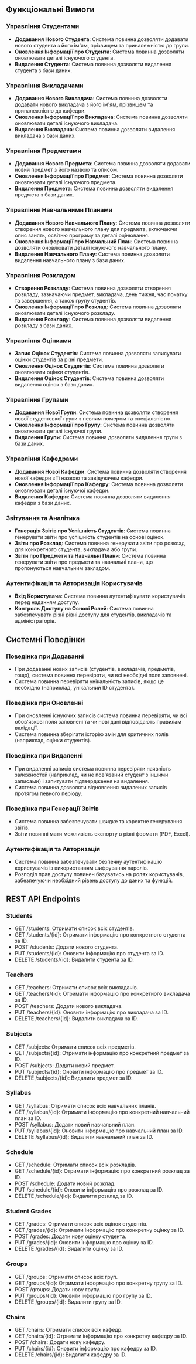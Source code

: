 ## Функціональні Вимоги

### Управління Студентами
- **Додавання Нового Студента**: Система повинна дозволяти додавати нового студента з його ім'ям, прізвищем та приналежністю до групи.
- **Оновлення Інформації про Студента**: Система повинна дозволяти оновлювати деталі існуючого студента.
- **Видалення Студента**: Система повинна дозволяти видалення студента з бази даних.

### Управління Викладачами
- **Додавання Нового Викладача**: Система повинна дозволяти додавати нового викладача з його ім'ям, прізвищем та приналежністю до кафедри.
- **Оновлення Інформації про Викладача**: Система повинна дозволяти оновлювати деталі існуючого викладача.
- **Видалення Викладача**: Система повинна дозволяти видалення викладача з бази даних.

### Управління Предметами
- **Додавання Нового Предмета**: Система повинна дозволяти додавати новий предмет з його назвою та описом.
- **Оновлення Інформації про Предмет**: Система повинна дозволяти оновлювати деталі існуючого предмета.
- **Видалення Предмета**: Система повинна дозволяти видалення предмета з бази даних.

### Управління Навчальними Планами
- **Додавання Нового Навчального Плану**: Система повинна дозволяти створення нового навчального плану для предмета, включаючи опис занять, освітню програму та деталі оцінювання.
- **Оновлення Інформації про Навчальний План**: Система повинна дозволяти оновлювати деталі існуючого навчального плану.
- **Видалення Навчального Плану**: Система повинна дозволяти видалення навчального плану з бази даних.

### Управління Розкладом
- **Створення Розкладу**: Система повинна дозволяти створення розкладу, зазначаючи предмет, викладача, день тижня, час початку та завершення, а також групу студентів.
- **Оновлення Інформації про Розклад**: Система повинна дозволяти оновлювати деталі існуючого розкладу.
- **Видалення Розкладу**: Система повинна дозволяти видалення розкладу з бази даних.

### Управління Оцінками
- **Запис Оцінок Студентів**: Система повинна дозволяти записувати оцінки студентів за різні предмети.
- **Оновлення Оцінок Студентів**: Система повинна дозволяти оновлювати оцінки студентів.
- **Видалення Оцінок Студентів**: Система повинна дозволяти видалення оцінок з бази даних.

### Управління Групами
- **Додавання Нової Групи**: Система повинна дозволяти створення нової студентської групи з певним номером та спеціальністю.
- **Оновлення Інформації про Групу**: Система повинна дозволяти оновлювати деталі існуючої групи.
- **Видалення Групи**: Система повинна дозволяти видалення групи з бази даних.

### Управління Кафедрами
- **Додавання Нової Кафедри**: Система повинна дозволяти створення нової кафедри з її назвою та завідувачем кафедри.
- **Оновлення Інформації про Кафедру**: Система повинна дозволяти оновлювати деталі існуючої кафедри.
- **Видалення Кафедри**: Система повинна дозволяти видалення кафедри з бази даних.

### Звітування та Аналітика
- **Генерація Звітів про Успішність Студентів**: Система повинна генерувати звіти про успішність студентів на основі оцінок.
- **Звіти про Розклад**: Система повинна генерувати звіти про розклад для конкретного студента, викладача або групи.
- **Звіти про Предмети та Навчальні Плани**: Система повинна генерувати звіти про предмети та навчальні плани, що пропонуються навчальним закладом.

### Аутентифікація та Авторизація Користувачів
- **Вхід Користувача**: Система повинна аутентифікувати користувачів перед наданням доступу.
- **Контроль Доступу на Основі Ролей**: Система повинна забезпечувати різні рівні доступу для студентів, викладачів та адміністраторів.

## Системні Поведінки

### Поведінка при Додаванні
- При додаванні нових записів (студентів, викладачів, предметів, тощо), система повинна перевіряти, чи всі необхідні поля заповнені.
- Система повинна перевіряти унікальність записів, якщо це необхідно (наприклад, унікальний ID студента).

### Поведінка при Оновленні
- При оновленні існуючих записів система повинна перевіряти, чи всі обов'язкові поля заповнені та чи нові дані відповідають правилам валідації.
- Система повинна зберігати історію змін для критичних полів (наприклад, оцінки студентів).

### Поведінка при Видаленні
- При видаленні записів система повинна перевіряти наявність залежностей (наприклад, чи не пов'язаний студент з іншими записами) і запитувати підтвердження на видалення.
- Система повинна дозволяти відновлення видалених записів протягом певного періоду.

### Поведінка при Генерації Звітів
- Система повинна забезпечувати швидке та коректне генерування звітів.
- Звіти повинні мати можливість експорту в різні формати (PDF, Excel).

### Аутентифікація та Авторизація
- Система повинна забезпечувати безпечну аутентифікацію користувачів із використанням шифрування паролів.
- Розподіл прав доступу повинен базуватись на ролях користувачів, забезпечуючи необхідний рівень доступу до даних та функцій.

## REST API Endpoints

### Students
- GET /students: Отримати список всіх студентів.
- GET /students/{id}: Отримати інформацію про конкретного студента за ID.
- POST /students: Додати нового студента.
- PUT /students/{id}: Оновити інформацію про студента за ID.
- DELETE /students/{id}: Видалити студента за ID.

### Teachers
- GET /teachers: Отримати список всіх викладачів.
- GET /teachers/{id}: Отримати інформацію про конкретного викладача за ID.
- POST /teachers: Додати нового викладача.
- PUT /teachers/{id}: Оновити інформацію про викладача за ID.
- DELETE /teachers/{id}: Видалити викладача за ID.

### Subjects
- GET /subjects: Отримати список всіх предметів.
- GET /subjects/{id}: Отримати інформацію про конкретний предмет за ID.
- POST /subjects: Додати новий предмет.
- PUT /subjects/{id}: Оновити інформацію про предмет за ID.
- DELETE /subjects/{id}: Видалити предмет за ID.

### Syllabus
- GET /syllabus: Отримати список всіх навчальних планів.
- GET /syllabus/{id}: Отримати інформацію про конкретний навчальний план за ID.
- POST /syllabus: Додати новий навчальний план.
- PUT /syllabus/{id}: Оновити інформацію про навчальний план за ID.
- DELETE /syllabus/{id}: Видалити навчальний план за ID.

### Schedule
- GET /schedule: Отримати список всіх розкладів.
- GET /schedule/{id}: Отримати інформацію про конкретний розклад за ID.
- POST /schedule: Додати новий розклад.
- PUT /schedule/{id}: Оновити інформацію про розклад за ID.
- DELETE /schedule/{id}: Видалити розклад за ID.

### Student Grades
- GET /grades: Отримати список всіх оцінок студентів.
- GET /grades/{id}: Отримати інформацію про конкретну оцінку за ID.
- POST /grades: Додати нову оцінку студента.
- PUT /grades/{id}: Оновити інформацію про оцінку за ID.
- DELETE /grades/{id}: Видалити оцінку за ID.

### Groups
- GET /groups: Отримати список всіх груп.
- GET /groups/{id}: Отримати інформацію про конкретну групу за ID.
- POST /groups: Додати нову групу.
- PUT /groups/{id}: Оновити інформацію про групу за ID.
- DELETE /groups/{id}: Видалити групу за ID.

### Chairs
- GET /chairs: Отримати список всіх кафедр.
- GET /chairs/{id}: Отримати інформацію про конкретну кафедру за ID.
- POST /chairs: Додати нову кафедру.
- PUT /chairs/{id}: Оновити інформацію про кафедру за ID.
- DELETE /chairs/{id}: Видалити кафедру за ID.
